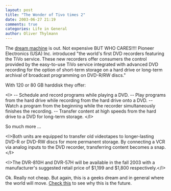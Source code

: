 ```yaml
---
layout: post
title: "The Wonder of Tivo times 2"
date: 2003-06-27 21:19
comments: true
categories: Life in General
author: Oliver Thylmann
---
```



The [dream machine](http://biz.yahoo.com/prnews/030625/law044_1.html) is out. Not expensive BUT WHO CARES!!!! Pioneer Electronics (USA) Inc. introduced &quot;the world's first DVD recorders featuring the TiVo service. These new recorders offer consumers the control provided by the easy-to-use TiVo service integrated with advanced DVD recording for the option of short-term storage on a hard drive or long-term archival of broadcast programming on DVD-R/RW discs.&quot;

With 120 or 80 GB harddisk they offer: 

&lt;I&gt;     --  Schedule and record programs while playing a DVD.
     --  Play programs from the hard drive while recording from the hard drive
         onto a DVD.
     --  Watch a program from the beginning while the recorder simultaneously
         finishes the recording.
     --  Transfer content at high speeds from the hard drive to a DVD for
         long-term storage.
&lt;/I&gt;

So much more ...

&lt;I&gt;Both units are equipped to transfer old videotapes to longer-lasting DVD-R or DVD-RW discs for more permanent storage. By connecting a VCR via analog inputs to the DVD recorder, transferring content becomes a snap.&lt;/I&gt;

&lt;I&gt;The DVR-810H and DVR-57H will be available in the fall 2003 with a manufacturer's suggested retail price of $1,199 and $1,800 respectively.&lt;/I&gt;

Ok. Really not cheap. But again, this is a geeks dream and in general where the world will move. [Check this](http://businessweek.com/technology/content/jun2003/tc20030627_1133_tc119.htm) to see why this is the future.


